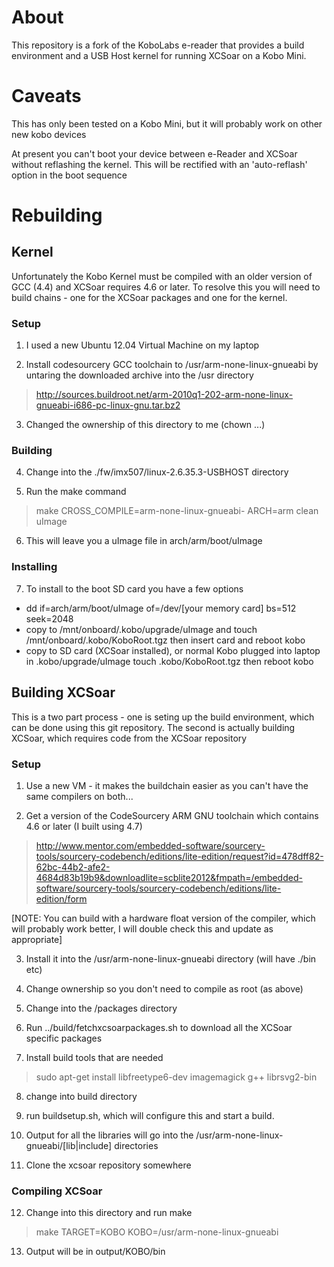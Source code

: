 # About

This repository is a fork of the KoboLabs e-reader that provides a build
environment and a USB Host kernel for running XCSoar on a Kobo Mini.

# Caveats

This has only been tested on a Kobo Mini, but it will probably work on
other new kobo devices

At present you can't boot your device between e-Reader and XCSoar without 
reflashing the kernel.  This will be rectified with an 'auto-reflash' option
in the boot sequence

# Rebuilding 

## Kernel

Unfortunately the Kobo Kernel must be compiled with an older version of GCC (4.4) and XCSoar requires 4.6 or later.  To resolve this you will need to build chains - one for the XCSoar packages and one for the kernel.

### Setup

1. I used a new Ubuntu 12.04 Virtual Machine on my laptop

2. Install codesourcery GCC toolchain to /usr/arm-none-linux-gnueabi by untaring the downloaded archive into the /usr directory
> http://sources.buildroot.net/arm-2010q1-202-arm-none-linux-gnueabi-i686-pc-linux-gnu.tar.bz2

3. Changed the ownership of this directory to me (chown ...)

### Building

4. Change into the ./fw/imx507/linux-2.6.35.3-USBHOST directory

5. Run the make command
>make CROSS_COMPILE=arm-none-linux-gnueabi- ARCH=arm clean uImage

6. This will leave you a uImage file in arch/arm/boot/uImage

### Installing

7. To install to the boot SD card you have a few options
* dd if=arch/arm/boot/uImage of=/dev/[your memory card] bs=512 seek=2048
* copy to /mnt/onboard/.kobo/upgrade/uImage and touch /mnt/onboard/.kobo/KoboRoot.tgz then insert card and reboot kobo
* copy to SD card (XCSoar installed), or normal Kobo plugged into laptop in .kobo/upgrade/uImage touch .kobo/KoboRoot.tgz then reboot kobo

## Building XCSoar

This is a two part process - one is seting up the build environment, which can be done using this git repository.  The second is actually building XCSoar, which requires code from the XCSoar repository

### Setup

1. Use a new VM - it makes the buildchain easier as you can't have the same compilers on both...

2. Get a version of the CodeSourcery ARM GNU toolchain which contains 4.6 or later (I built using 4.7)
> http://www.mentor.com/embedded-software/sourcery-tools/sourcery-codebench/editions/lite-edition/request?id=478dff82-62bc-44b2-afe2-4684d83b19b9&downloadlite=scblite2012&fmpath=/embedded-software/sourcery-tools/sourcery-codebench/editions/lite-edition/form

[NOTE: You can build with a hardware float version of the compiler, which will probably work better, I will double check this and update as appropriate]

3. Install it into the /usr/arm-none-linux-gnueabi directory (will have ./bin etc)

4. Change ownership so you don't need to compile as root (as above)

5. Change into the <git>/packages directory

6. Run ../build/fetchxcsoarpackages.sh to download all the XCSoar specific packages

7. Install build tools that are needed
> sudo apt-get install  libfreetype6-dev imagemagick g++ librsvg2-bin

8. change into build directory

9. run buildsetup.sh, which will configure this and start a build.  

10.  Output for all the libraries will go into the /usr/arm-none-linux-gnueabi/[lib|include] directories

11. Clone the xcsoar repository somewhere

### Compiling XCSoar

12. Change into this directory and run make
> make TARGET=KOBO KOBO=/usr/arm-none-linux-gnueabi 

13. Output will be in output/KOBO/bin

